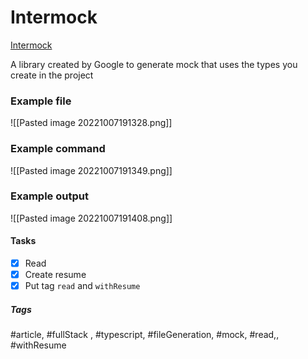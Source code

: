 # Intermock
[Intermock](https://github.com/google/intermock)

A library created by Google to generate mock that uses the types you create in the project

### Example file

![[Pasted image 20221007191328.png]]

### Example command

![[Pasted image 20221007191349.png]]

### Example output

![[Pasted image 20221007191408.png]]


#### Tasks
- [x] Read
- [x] Create resume
- [x] Put tag `read` and `withResume`

##### Tags
#article, #fullStack , #typescript, #fileGeneration, #mock, #read,, #withResume 
